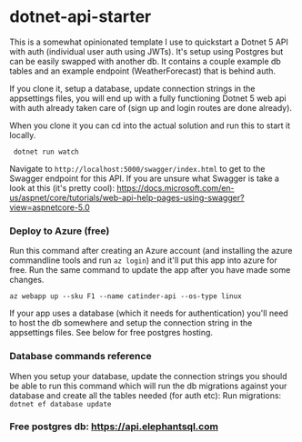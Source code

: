 # dotnet-api-starter
This is a somewhat opinionated template I use to quickstart a Dotnet 5 API with auth (individual user auth using JWTs). It's setup using Postgres but can be easily swapped with another db. It contains a couple example db tables and an example endpoint (WeatherForecast) that is behind auth.

If you clone it, setup a database, update connection strings in the appsettings files, you will end up with a fully functioning Dotnet 5 web api with auth already taken care of (sign up and login routes are done already).

When you clone it you can cd into the actual solution and run this to start it locally.
```
 dotnet run watch
```

Navigate to `http://localhost:5000/swagger/index.html` to get to the Swagger endpoint for this API. If you are unsure what Swagger is take a look at this (it's pretty cool): https://docs.microsoft.com/en-us/aspnet/core/tutorials/web-api-help-pages-using-swagger?view=aspnetcore-5.0

### Deploy to Azure (free)
Run this command after creating an Azure account (and installing the azure commandline tools and run `az login`) and it'll put this app into azure for free. Run the same command to update the app after you have made some changes.
```
az webapp up --sku F1 --name catinder-api --os-type linux
```

If your app uses a database (which it needs for authentication) you'll need to host the db somewhere and setup the connection string in the appsettings files. See below for free postgres hosting.


### Database commands reference
When you setup your database, update the connection strings you should be able to run this command which will run the db migrations against your database and create all the tables needed (for auth etc):
Run migrations: `dotnet ef database update`

### Free postgres db: https://api.elephantsql.com
